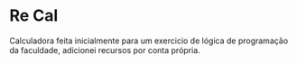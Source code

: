 # Re Cal
Calculadora feita inicialmente para um exercicio de lógica de programação da faculdade, adicionei recursos por conta própria. 
